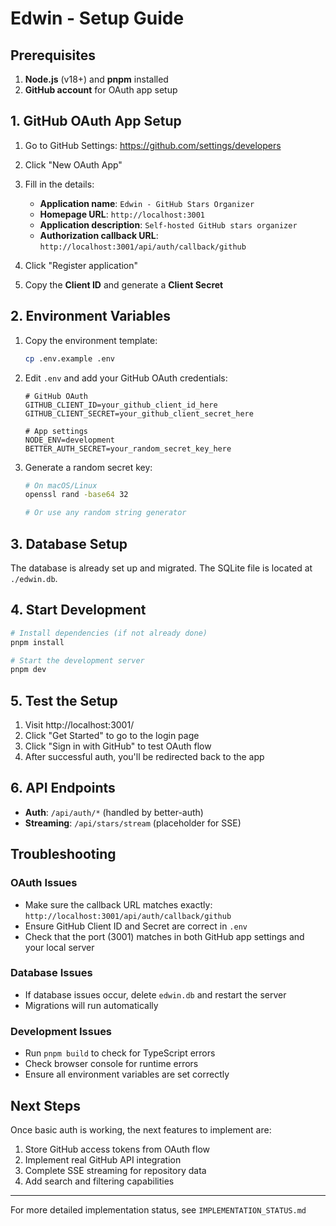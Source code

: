 # Edwin - Setup Guide

## Prerequisites

1. **Node.js** (v18+) and **pnpm** installed
2. **GitHub account** for OAuth app setup

## 1. GitHub OAuth App Setup

1. Go to GitHub Settings: https://github.com/settings/developers
2. Click "New OAuth App"
3. Fill in the details:
   - **Application name**: `Edwin - GitHub Stars Organizer`
   - **Homepage URL**: `http://localhost:3001`
   - **Application description**: `Self-hosted GitHub stars organizer`
   - **Authorization callback URL**: `http://localhost:3001/api/auth/callback/github`

4. Click "Register application"
5. Copy the **Client ID** and generate a **Client Secret**

## 2. Environment Variables

1. Copy the environment template:
   ```bash
   cp .env.example .env
   ```

2. Edit `.env` and add your GitHub OAuth credentials:
   ```env
   # GitHub OAuth
   GITHUB_CLIENT_ID=your_github_client_id_here
   GITHUB_CLIENT_SECRET=your_github_client_secret_here
   
   # App settings  
   NODE_ENV=development
   BETTER_AUTH_SECRET=your_random_secret_key_here
   ```

3. Generate a random secret key:
   ```bash
   # On macOS/Linux
   openssl rand -base64 32
   
   # Or use any random string generator
   ```

## 3. Database Setup

The database is already set up and migrated. The SQLite file is located at `./edwin.db`.

## 4. Start Development

```bash
# Install dependencies (if not already done)
pnpm install

# Start the development server
pnpm dev
```

## 5. Test the Setup

1. Visit http://localhost:3001/
2. Click "Get Started" to go to the login page
3. Click "Sign in with GitHub" to test OAuth flow
4. After successful auth, you'll be redirected back to the app

## 6. API Endpoints

- **Auth**: `/api/auth/*` (handled by better-auth)
- **Streaming**: `/api/stars/stream` (placeholder for SSE)

## Troubleshooting

### OAuth Issues
- Make sure the callback URL matches exactly: `http://localhost:3001/api/auth/callback/github`
- Ensure GitHub Client ID and Secret are correct in `.env`
- Check that the port (3001) matches in both GitHub app settings and your local server

### Database Issues
- If database issues occur, delete `edwin.db` and restart the server
- Migrations will run automatically

### Development Issues
- Run `pnpm build` to check for TypeScript errors
- Check browser console for runtime errors
- Ensure all environment variables are set correctly

## Next Steps

Once basic auth is working, the next features to implement are:
1. Store GitHub access tokens from OAuth flow
2. Implement real GitHub API integration
3. Complete SSE streaming for repository data
4. Add search and filtering capabilities

---

For more detailed implementation status, see `IMPLEMENTATION_STATUS.md`
